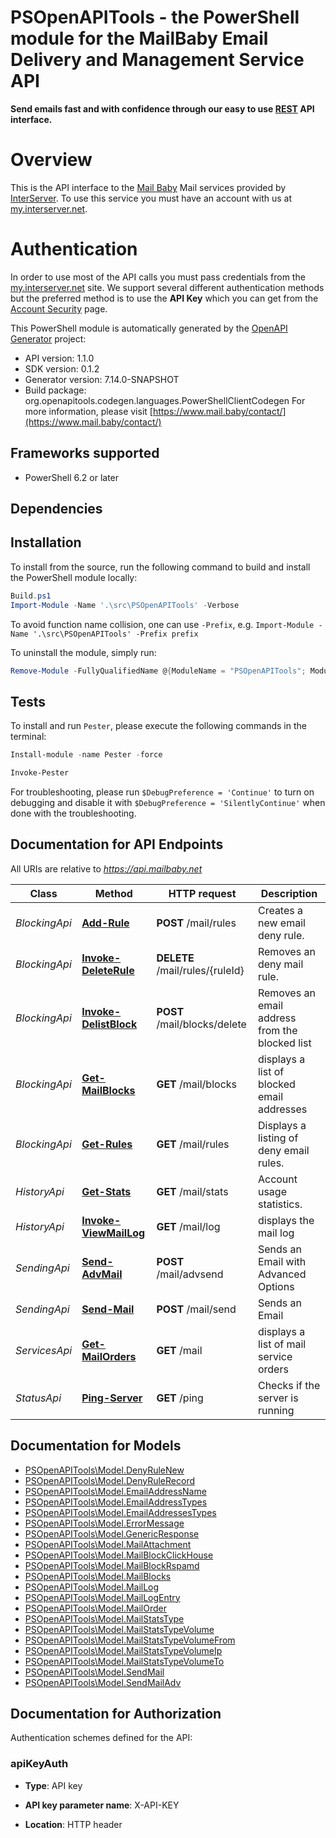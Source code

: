 # PSOpenAPITools - the PowerShell module for the MailBaby Email Delivery and Management Service API

**Send emails fast and with confidence through our easy to use [REST](https://en.wikipedia.org/wiki/Representational_state_transfer) API interface.**
# Overview
This is the API interface to the [Mail Baby](https//mail.baby/) Mail services provided by [InterServer](https://www.interserver.net). To use this service you must have an account with us at [my.interserver.net](https://my.interserver.net).
# Authentication
In order to use most of the API calls you must pass credentials from the [my.interserver.net](https://my.interserver.net/) site.
We support several different authentication methods but the preferred method is to use the **API Key** which you can get from the [Account Security](https://my.interserver.net/account_security) page.


This PowerShell module is automatically generated by the [OpenAPI Generator](https://openapi-generator.tech) project:

- API version: 1.1.0
- SDK version: 0.1.2
- Generator version: 7.14.0-SNAPSHOT
- Build package: org.openapitools.codegen.languages.PowerShellClientCodegen
    For more information, please visit [https://www.mail.baby/contact/](https://www.mail.baby/contact/)

<a id="frameworks-supported"></a>
## Frameworks supported
- PowerShell 6.2 or later

<a id="dependencies"></a>
## Dependencies

<a id="installation"></a>
## Installation


To install from the source, run the following command to build and install the PowerShell module locally:
```powershell
Build.ps1
Import-Module -Name '.\src\PSOpenAPITools' -Verbose
```

To avoid function name collision, one can use `-Prefix`, e.g. `Import-Module -Name '.\src\PSOpenAPITools' -Prefix prefix`

To uninstall the module, simply run:
```powershell
Remove-Module -FullyQualifiedName @{ModuleName = "PSOpenAPITools"; ModuleVersion = "0.1.2"}
```

<a id="tests"></a>
## Tests

To install and run `Pester`, please execute the following commands in the terminal:

```powershell
Install-module -name Pester -force

Invoke-Pester
```

For troubleshooting, please run `$DebugPreference = 'Continue'` to turn on debugging and disable it with `$DebugPreference = 'SilentlyContinue'` when done with the troubleshooting.

## Documentation for API Endpoints

All URIs are relative to *https://api.mailbaby.net*

Class | Method | HTTP request | Description
------------ | ------------- | ------------- | -------------
*BlockingApi* | [**Add-Rule**](docs/BlockingApi.md#Add-Rule) | **POST** /mail/rules | Creates a new email deny rule.
*BlockingApi* | [**Invoke-DeleteRule**](docs/BlockingApi.md#Invoke-DeleteRule) | **DELETE** /mail/rules/{ruleId} | Removes an deny mail rule.
*BlockingApi* | [**Invoke-DelistBlock**](docs/BlockingApi.md#Invoke-DelistBlock) | **POST** /mail/blocks/delete | Removes an email address from the blocked list
*BlockingApi* | [**Get-MailBlocks**](docs/BlockingApi.md#Get-MailBlocks) | **GET** /mail/blocks | displays a list of blocked email addresses
*BlockingApi* | [**Get-Rules**](docs/BlockingApi.md#Get-Rules) | **GET** /mail/rules | Displays a listing of deny email rules.
*HistoryApi* | [**Get-Stats**](docs/HistoryApi.md#Get-Stats) | **GET** /mail/stats | Account usage statistics.
*HistoryApi* | [**Invoke-ViewMailLog**](docs/HistoryApi.md#Invoke-ViewMailLog) | **GET** /mail/log | displays the mail log
*SendingApi* | [**Send-AdvMail**](docs/SendingApi.md#Send-AdvMail) | **POST** /mail/advsend | Sends an Email with Advanced Options
*SendingApi* | [**Send-Mail**](docs/SendingApi.md#Send-Mail) | **POST** /mail/send | Sends an Email
*ServicesApi* | [**Get-MailOrders**](docs/ServicesApi.md#Get-MailOrders) | **GET** /mail | displays a list of mail service orders
*StatusApi* | [**Ping-Server**](docs/StatusApi.md#Ping-Server) | **GET** /ping | Checks if the server is running


## Documentation for Models

 - [PSOpenAPITools\Model.DenyRuleNew](docs/DenyRuleNew.md)
 - [PSOpenAPITools\Model.DenyRuleRecord](docs/DenyRuleRecord.md)
 - [PSOpenAPITools\Model.EmailAddressName](docs/EmailAddressName.md)
 - [PSOpenAPITools\Model.EmailAddressTypes](docs/EmailAddressTypes.md)
 - [PSOpenAPITools\Model.EmailAddressesTypes](docs/EmailAddressesTypes.md)
 - [PSOpenAPITools\Model.ErrorMessage](docs/ErrorMessage.md)
 - [PSOpenAPITools\Model.GenericResponse](docs/GenericResponse.md)
 - [PSOpenAPITools\Model.MailAttachment](docs/MailAttachment.md)
 - [PSOpenAPITools\Model.MailBlockClickHouse](docs/MailBlockClickHouse.md)
 - [PSOpenAPITools\Model.MailBlockRspamd](docs/MailBlockRspamd.md)
 - [PSOpenAPITools\Model.MailBlocks](docs/MailBlocks.md)
 - [PSOpenAPITools\Model.MailLog](docs/MailLog.md)
 - [PSOpenAPITools\Model.MailLogEntry](docs/MailLogEntry.md)
 - [PSOpenAPITools\Model.MailOrder](docs/MailOrder.md)
 - [PSOpenAPITools\Model.MailStatsType](docs/MailStatsType.md)
 - [PSOpenAPITools\Model.MailStatsTypeVolume](docs/MailStatsTypeVolume.md)
 - [PSOpenAPITools\Model.MailStatsTypeVolumeFrom](docs/MailStatsTypeVolumeFrom.md)
 - [PSOpenAPITools\Model.MailStatsTypeVolumeIp](docs/MailStatsTypeVolumeIp.md)
 - [PSOpenAPITools\Model.MailStatsTypeVolumeTo](docs/MailStatsTypeVolumeTo.md)
 - [PSOpenAPITools\Model.SendMail](docs/SendMail.md)
 - [PSOpenAPITools\Model.SendMailAdv](docs/SendMailAdv.md)


<a id="documentation-for-authorization"></a>
## Documentation for Authorization


Authentication schemes defined for the API:
<a id="apiKeyAuth"></a>
### apiKeyAuth

- **Type**: API key

- **API key parameter name**: X-API-KEY
- **Location**: HTTP header

